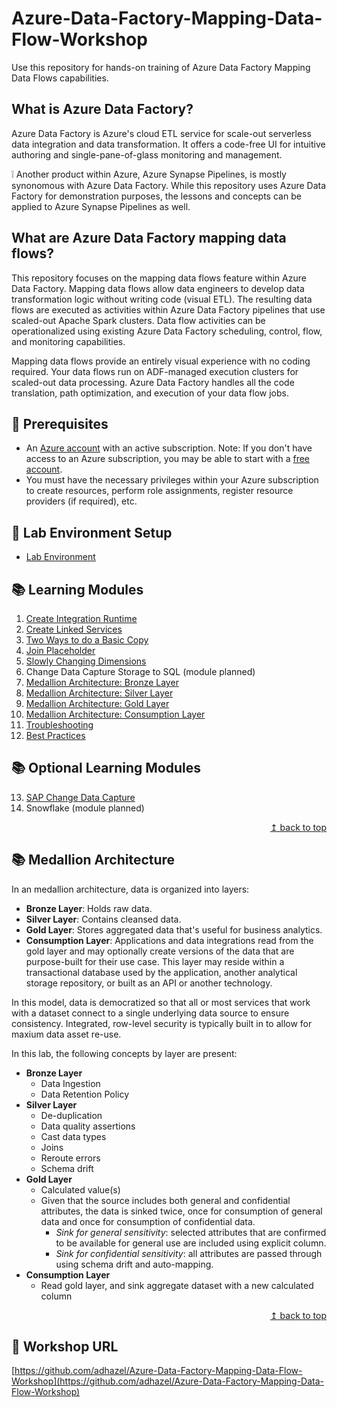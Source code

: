 # Azure-Data-Factory-Mapping-Data-Flow-Workshop

Use this repository for hands-on training of Azure Data Factory Mapping Data Flows capabilities.

## What is Azure Data Factory?

Azure Data Factory is Azure's cloud ETL service for scale-out serverless data integration and data transformation. It offers a code-free UI for intuitive authoring and single-pane-of-glass monitoring and management.

:grey_exclamation: Another product within Azure, Azure Synapse Pipelines, is mostly synonomous with Azure Data Factory. While this repository uses Azure Data Factory for demonstration purposes, the lessons and concepts can be applied to Azure Synapse Pipelines as well.

## What are Azure Data Factory mapping data flows?

This repository focuses on the mapping data flows feature within Azure Data Factory. Mapping data flows allow data engineers to develop data transformation logic without writing code (visual ETL). The resulting data flows are executed as activities within Azure Data Factory pipelines that use scaled-out Apache Spark clusters. Data flow activities can be operationalized using existing Azure Data Factory scheduling, control, flow, and monitoring capabilities.

Mapping data flows provide an entirely visual experience with no coding required. Your data flows run on ADF-managed execution clusters for scaled-out data processing. Azure Data Factory handles all the code translation, path optimization, and execution of your data flow jobs.

## :thinking: Prerequisites

* An [Azure account](https://azure.microsoft.com/free/) with an active subscription. Note: If you don't have access to an Azure subscription, you may be able to start with a [free account](https://www.azure.com/free).
* You must have the necessary privileges within your Azure subscription to create resources, perform role assignments, register resource providers (if required), etc.

## :test_tube: Lab Environment Setup

* [Lab Environment](./modules/module00.md)

## :books: Learning Modules

1. [Create Integration Runtime](./modules/module01.md)
2. [Create Linked Services](./modules/module02.md)
3. [Two Ways to do a Basic Copy](./modules/module03.md)
4. [Join Placeholder](./modules/module04.md)
5. [Slowly Changing Dimensions](./modules/module05.md)
6. Change Data Capture Storage to SQL (module planned)
7. [Medallion Architecture: Bronze Layer](./modules/module07.md)
8. [Medallion Architecture: Silver Layer](./modules/module08.md)
9. [Medallion Architecture: Gold Layer](./modules/module09.md)
10. [Medallion Architecture: Consumption Layer](./modules/module10.md)
11. [Troubleshooting](./modules/module11.md)
12. [Best Practices](./modules/module12.md)

## :books: Optional Learning Modules

13. [SAP Change Data Capture](./modules/module13.md)
14. Snowflake (module planned)

<div align="right"><a href="#azure-data-factory-mapping-data-flow-workshop">↥ back to top</a></div>

## :books: Medallion Architecture
In an medallion architecture, data is organized into layers: 
- **Bronze Layer**: Holds raw data.
- **Silver Layer**: Contains cleansed data.
- **Gold Layer**: Stores aggregated data that's useful for business analytics.
- **Consumption Layer**: Applications and data integrations read from the gold layer and may optionally create versions of the data that are purpose-built for their use case. This layer may reside within a transactional database used by the application, another analytical storage repository, or built as an API or another technology.

In this model, data is democratized so that all or most services that work with a dataset connect to a single underlying data source to ensure consistency. Integrated, row-level security is typically built in to allow for maxium data asset re-use.

In this lab, the following concepts by layer are present:
- **Bronze Layer**
  - Data Ingestion
  - Data Retention Policy
- **Silver Layer**
  - De-duplication
  - Data quality assertions
  - Cast data types
  - Joins
  - Reroute errors
  - Schema drift
- **Gold Layer**
  - Calculated value(s)
  - Given that the source includes both general and confidential attributes, the data is sinked twice, once for consumption of general data and once for consumption of confidential data. 
    - *Sink for general sensitivity*: selected attributes that are confirmed to be available for general use are included using explicit column.
    - *Sink for confidential sensitivity*: all attributes are passed through using schema drift and auto-mapping.
- **Consumption Layer**
  - Read gold layer, and sink aggregate dataset with a new calculated column

<div align="right"><a href="#azure-data-factory-mapping-data-flow-workshop">↥ back to top</a></div>

## :link: Workshop URL

[https://github.com/adhazel/Azure-Data-Factory-Mapping-Data-Flow-Workshop](https://github.com/adhazel/Azure-Data-Factory-Mapping-Data-Flow-Workshop)
